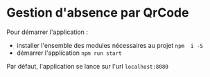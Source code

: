 # Gestion d'absence par QrCode

Pour démarrer l'application :

- installer l'ensemble des modules nécessaires au projet
`npm  i -S`
- démarrer l'application
`npm run start`

Par défaut, l'application se lance sur l'url
`localhost:8080`
